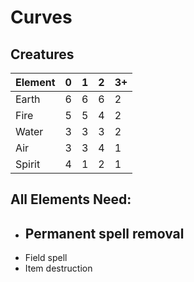 # Curves

## Creatures

| Element | 0    | 1    | 2    | 3+   |
| ------- | ---- | ---- | ---- | ---- |
| Earth   | 6    | 6    | 6    | 2    |
| Fire    | 5    | 5    | 4    | 2    |
| Water   | 3    | 3    | 3    | 2    |
| Air     | 3    | 3    | 4    | 1    |
| Spirit  | 4    | 1    | 2    | 1    |



## All Elements Need:

- Permanent spell removal
  - 
- Field spell
- Item destruction